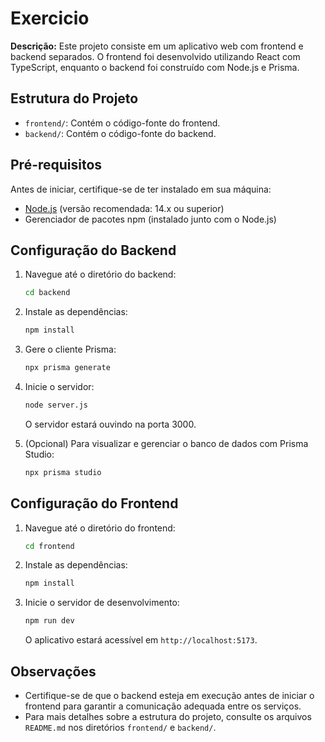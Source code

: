 # Exercicio

**Descrição:**
Este projeto consiste em um aplicativo web com frontend e backend separados. O frontend foi desenvolvido utilizando React com TypeScript, enquanto o backend foi construído com Node.js e Prisma.

## Estrutura do Projeto

- `frontend/`: Contém o código-fonte do frontend.
- `backend/`: Contém o código-fonte do backend.

## Pré-requisitos

Antes de iniciar, certifique-se de ter instalado em sua máquina:

- [Node.js](https://nodejs.org/) (versão recomendada: 14.x ou superior)
- Gerenciador de pacotes npm (instalado junto com o Node.js)

## Configuração do Backend

1. Navegue até o diretório do backend:

   ```bash
   cd backend
   ```

2. Instale as dependências:

   ```bash
   npm install
   ```

3. Gere o cliente Prisma:

   ```bash
   npx prisma generate
   ```

4. Inicie o servidor:

   ```bash
   node server.js
   ```

   O servidor estará ouvindo na porta 3000.

5. (Opcional) Para visualizar e gerenciar o banco de dados com Prisma Studio:

   ```bash
   npx prisma studio
   ```

## Configuração do Frontend

1. Navegue até o diretório do frontend:

   ```bash
   cd frontend
   ```

2. Instale as dependências:

   ```bash
   npm install
   ```

3. Inicie o servidor de desenvolvimento:

   ```bash
   npm run dev
   ```

   O aplicativo estará acessível em `http://localhost:5173`.

## Observações

- Certifique-se de que o backend esteja em execução antes de iniciar o frontend para garantir a comunicação adequada entre os serviços.
- Para mais detalhes sobre a estrutura do projeto, consulte os arquivos `README.md` nos diretórios `frontend/` e `backend/`.